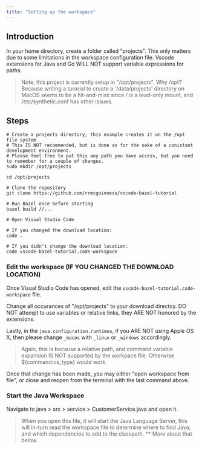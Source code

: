```yaml
---
title: "Setting up the workspace"
---
```


<!--
 Copyright 2022 Ryan McGuinness

 Licensed under the Apache License, Version 2.0 (the "License");
 you may not use this file except in compliance with the License.
 You may obtain a copy of the License at

     http://www.apache.org/licenses/LICENSE-2.0

 Unless required by applicable law or agreed to in writing, software
 distributed under the License is distributed on an "AS IS" BASIS,
 WITHOUT WARRANTIES OR CONDITIONS OF ANY KIND, either express or implied.
 See the License for the specific language governing permissions and
 limitations under the License.
-->

## Introduction

In your home directory, create a folder called "projects". This only matters due to some limitations in the workspace configuration file. Vscode extensions for Java and Go WILL NOT support variable expressions for paths.

> Note, this project is currently setup in "/opt/projects". Why /opt? Because writing a turorial
> to create a '/data/projects' directory on MacOS seems to be a hit-and-miss since / is a read-only
> mount, and /etc/synthetic.conf has other issues.

## Steps

```shell
# Create a projects directory, this example creates it on the /opt file system
# This IS NOT recommended, but is done so for the sake of a conistant development environment.
# Please feel free to put this any path you have access, but you need to remember for a couple of changes.
sudo mkdir /opt/projects

cd /opt/projects

# Clone the repository
git clone https://github.com/rrmcguinness/vscode-bazel-tutorial

# Run Bazel once before starting
bazel build //...

# Open Visual Studio Code

# If you changed the download location:
code .

# If you didn't change the download location:
code vscode-bazel-tutorial.code-workspace
```

### Edit the workspace (IF YOU CHANGED THE DOWNLOAD LOCATION)

Once Visual Studio Code has opened, edit the `vscode-bazel-tutorial.code-workspace` file.

Change all occurances of "/opt/projects" to your download directoy. DO NOT attempt to use variables or relative links, they ARE NOT honored by the extensions.

Lastly, in the `java.configuration.runtimes`, if you ARE NOT using Apple OS X, then please change `_macos` with `_linux` or `_windows` accordingly.

> Again, this is because a relative path, and command variable expansion IS NOT supported by the workpace file. Otherwise ${command:os_type} would work.

Once that change has been made, you may either "open workspace from file", or close and reopen from the terminal with the last command above.

### Start the Java Workspace

Navigate to java > src > service > CustomerService.java and open it.

> When you open this file, it will start the Java Language Server, this will in-turn read the workspace file to determine where to find Java, and which dependencies to add to the classpath. \*\* More about that below.
